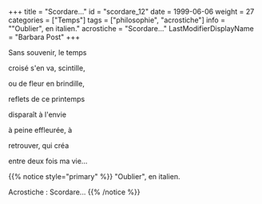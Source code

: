 +++
title = "Scordare..."
id = "scordare_12"
date = 1999-06-06
weight = 27
categories = ["Temps"]
tags = ["philosophie", "acrostiche"]
info = "\"Oublier\", en italien."
acrostiche = "Scordare..."
LastModifierDisplayName = "Barbara Post"
+++

Sans souvenir, le temps

croisé s'en va, scintille,

ou de fleur en brindille,

reflets de ce printemps

disparaît à l'envie

à peine effleurée, à

retrouver, qui créa

entre deux fois ma vie...

{{% notice style="primary" %}}
\"Oublier\", en italien.

Acrostiche : Scordare...
{{% /notice %}}

